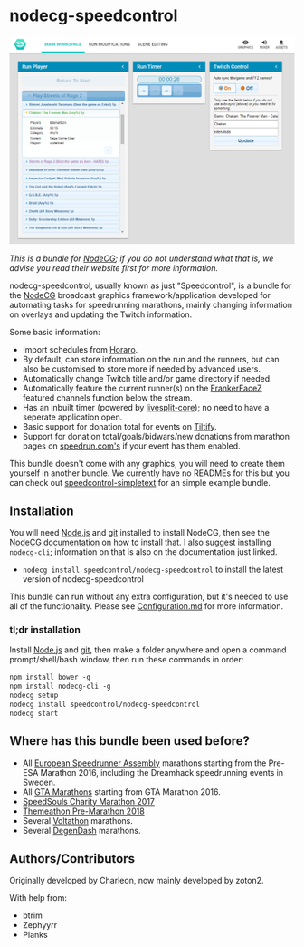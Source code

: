 # nodecg-speedcontrol

![Screenshot](README-screenshot.png)

*This is a bundle for [NodeCG](https://nodecg.com/); if you do not understand what that is, we advise you read their website first for more information.*

nodecg-speedcontrol, usually known as just "Speedcontrol", is a bundle for the [NodeCG](https://nodecg.com/) broadcast graphics framework/application developed for automating tasks for speedrunning marathons, mainly changing information on overlays and updating the Twitch information.

Some basic information:
- Import schedules from [Horaro](https://horaro.org/).
- By default, can store information on the run and the runners, but can also be customised to store more if needed by advanced users.
- Automatically change Twitch title and/or game directory if needed.
- Automatically feature the current runner(s) on the [FrankerFaceZ](https://www.frankerfacez.com/) featured channels function below the stream.
- Has an inbuilt timer (powered by [livesplit-core](https://github.com/LiveSplit/livesplit-core)); no need to have a seperate application open.
- Basic support for donation total for events on [Tiltify](https://tiltify.com/).
- Support for donation total/goals/bidwars/new donations from marathon pages on [speedrun.com's](https://www.speedrun.com/) if your event has them enabled.

This bundle doesn't come with any graphics, you will need to create them yourself in another bundle. We currently have no READMEs for this but you can check out [speedcontrol-simpletext](https://github.com/speedcontrol/speedcontrol-simpletext) for an simple example bundle.

## Installation

You will need [Node.js](https://nodejs.org) and [git](https://git-scm.com/) installed to install NodeCG, then see the [NodeCG documentation](http://nodecg.com/) on how to install that. I also suggest installing `nodecg-cli`; information on that is also on the documentation just linked.

- `nodecg install speedcontrol/nodecg-speedcontrol` to install the latest version of nodecg-speedcontrol

This bundle can run without any extra configuration, but it's needed to use all of the functionality. Please see [Configuration.md](READMES/Configuration.md) for more information.

### tl;dr installation

Install [Node.js](https://nodejs.org) and [git](https://git-scm.com/), then make a folder anywhere and open a command prompt/shell/bash window, then run these commands in order:

```
npm install bower -g
npm install nodecg-cli -g
nodecg setup
nodecg install speedcontrol/nodecg-speedcontrol
nodecg start
```

## Where has this bundle been used before?

- All [European Speedrunner Assembly](https://www.esamarathon.com/) marathons starting from the Pre-ESA Marathon 2016, including the Dreamhack speedrunning events in Sweden.
- All [GTA Marathons](https://www.twitch.tv/gtamarathon) starting from GTA Marathon 2016.
- [SpeedSouls Charity Marathon 2017](https://www.twitch.tv/speedsouls)
- [Themeathon Pre-Marathon 2018](https://www.twitch.tv/themeathon)
- Several [Voltathon](https://www.twitch.tv/voltagegg) marathons.
- Several [DegenDash](https://www.twitch.tv/degendash) marathons.

## Authors/Contributors

Originally developed by Charleon, now mainly developed by zoton2.

With help from:
- btrim
- Zephyyrr
- Planks
